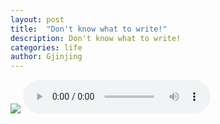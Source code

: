 ```yaml
---
layout: post
title:  "Don't know what to write!"
description: Don't know what to write!
categories: life
author: Gjinjing
---
```


![]({{site.baseurl}}/images/lost-1.jpg)
<audio src="../music/crossaline.mp3" controls id="audio" controlsList="nodownload" ></audio>
